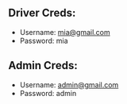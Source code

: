 ## Driver Creds:

- Username: mia@gmail.com
- Password: mia

## Admin Creds:

- Username: admin@gmail.com   
- Password: admin